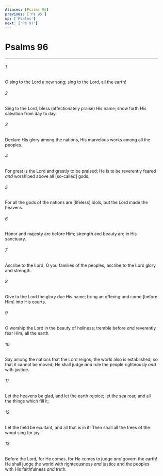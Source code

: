 ```yaml
---
Aliases: [Psalms 96]
previous: ['Ps 95']
up: ['Psalms']
next: ['Ps 97']
---
```

# Psalms 96

***














###### 1 






O sing to the Lord a new song; sing to the Lord, all the earth! 













###### 2 






Sing to the Lord, bless (affectionately praise) His name; show forth His salvation from day to day. 













###### 3 






Declare His glory among the nations, His marvelous works among all the peoples. 













###### 4 






For great is the Lord and greatly to be praised; He is to be reverently feared _and_ worshiped above all [so-called] gods. 













###### 5 






For all the gods of the nations are [lifeless] idols, but the Lord made the heavens. 













###### 6 






Honor and majesty are before Him; strength and beauty are in His sanctuary. 













###### 7 






Ascribe to the Lord, O you families of the peoples, ascribe to the Lord glory and strength. 













###### 8 






Give to the Lord the glory due His name; bring an offering and come [before Him] into His courts. 













###### 9 






O worship the Lord in the beauty of holiness; tremble before _and_ reverently fear Him, all the earth. 













###### 10 






Say among the nations that the Lord reigns; the world also is established, so that it cannot be moved; He shall judge _and_ rule the people righteously _and_ with justice. 













###### 11 






Let the heavens be glad, and let the earth rejoice; let the sea roar, and all the things which fill it; 













###### 12 






Let the field be exultant, and all that is in it! Then shall all the trees of the wood sing for joy 













###### 13 






Before the Lord, for He comes, for He comes to judge _and_ govern the earth! He shall judge the world with righteousness _and_ justice and the peoples with His faithfulness _and_ truth.
